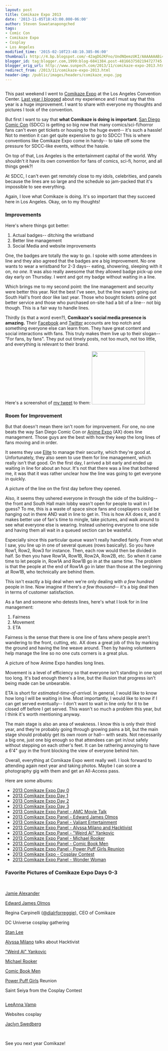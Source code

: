 ```yaml
---
layout: post
title: Comikaze Expo 2013
date: '2013-11-05T18:43:00.000-06:00'
author: Steven Suwatanapongched
tags:
- Comic Con
- Comikaze Expo
- Cosplay
- Los Angeles
modified_time: '2015-02-10T23:48:10.385-06:00'
thumbnail: http://4.bp.blogspot.com/-42agDGJKFno/UndNQemzUKI/AAAAAAABi4g/H49Xyla9JLw/s600/2013-10-31+at+12-49-19.jpg
blogger_id: tag:blogger.com,1999:blog-6841384.post-4816637502194727745
blogger_orig_url: http://www.sunpech.com/2013/11/comikaze-expo-2013.html
redirect_from: /2013/11/comikaze-expo-2013.html
header-img: /public/images/headers/comikaze_expo.jpg
---
```


<img   border="0" src="http://4.bp.blogspot.com/-42agDGJKFno/UndNQemzUKI/AAAAAAABi4g/H49Xyla9JLw/s640/2013-10-31+at+12-49-19.jpg" alt=""   />

This past weekend I went to <a href="http://comikazeexpo.com/">Comikaze Expo</a> at the Los Angeles Convention Center. <a href="/2012/09/comikaze-expo">Last year I blogged</a> about my experience and I must say that this year is a huge improvement. I want to share with everyone my thoughts and pictures I took of the convention.

But first I want to say that <b>what Comikaze is doing is important</b>. <a href="http://comic-con.org/cci">San Diego Comic Con</a> (SDCC) is getting so big now that many comics/sci-fi/horror fans can't even get tickets or housing to the huge event-- it's such a hassle! Not to mention it can get quite expensive to go to SDCC! This is where conventions like Comikaze Expo come in handy-- to take off some the pressure for SDCC-like events, without the hassle.

On top of that, Los Angeles is the entertainment capital of the world. Why shouldn't it have its own convention for fans of comics, sci-fi, horror, and all things geek?!

At SDCC, I can't even get remotely close to my idols, celebrities, and panels because the lines are so large and the schedule so jam-packed that it's impossible to see everything.

Again, I love what Comikaze is doing. It's so important that they succeed here in Los Angeles. Okay, on to my thoughts!

### Improvements

Here's where things got better:

<ol>
  <li>Actual badges-- ditching the wristband</li>
  <li>Better line management</li>
  <li>Social Media and website improvements</li>
</ol>

One, the badges are totally the way to go. I spoke with some attendees in line and they also agreed that the badges are a big improvement. No one wants to wear a wristband for 2-3 days-- eating, showering, sleeping with it on, <i>no one</i>. It was also really awesome that they allowed badge pick-up one day early on Thursday. I went and got my badge without waiting in a line.

Which brings me to my second point: the line management and security were better this year. Not the best I've seen, but the line wasn't going out South Hall's front door like last year. Those who bought tickets online got better service and those who purchased on-site had a bit of a line-- not big though. This is a fair way to handle lines.

Thirdly (is that a word even?), <b>Comikaze's social media presence is amazing.</b> Their <a href="https://www.facebook.com/ComikazeExpo">Facebook</a> and <a href="https://twitter.com/stanleecomikaze">Twitter</a> accounts are top notch and something everyone else can learn from. They have great content and social interactions with fans. This truly makes them live up to their slogan-- "For fans, by fans". They put out timely posts, not too much, not too little, and everything is relevant to their brand.

Here's a screenshot of <a href="https://twitter.com/StanLeeComikaze/status/395622873835925504">my tweet</a> to them:
<a href="http://3.bp.blogspot.com/-qh5upwKi4aA/UnmPlofZjeI/AAAAAAABj4M/ghftTTEH8pM/s600/Screen+Shot+2013-11-05+at+4.38.36+PM.png" alt="" ><img   border="0" src="http://3.bp.blogspot.com/-qh5upwKi4aA/UnmPlofZjeI/AAAAAAABj4M/ghftTTEH8pM/s600/Screen+Shot+2013-11-05+at+4.38.36+PM.png" alt="" height="170"  /></a>

### Room for Improvement

But that doesn't mean there isn't room for improvement. For one, no one beats the way San Diego Comic Con or <a href="http://www.anime-expo.org/">Anime Expo</a> (AX) does line management. Those guys are the best with how they keep the long lines of fans moving and in order.

It seems they use <a href="http://eliteservicesusa.com/">Elite</a> to manage their security, which they're good at. Unfortunately, they also seem to use them for line management, which really isn't that good. On the first day, I arrived a bit early and ended up waiting in line for about an hour. It's not that there was a line that bothered me, it was that it was rather unclear how the line was going to get everyone in quickly.

A picture of the line on the first day before they opened.
<img   border="0" src="http://2.bp.blogspot.com/-icFbRfosqGg/UndNWW5_scI/AAAAAAABi5I/242a0A0Lg-4/s600/2013-11-01+at+12-21-38.jpg" alt=""   />

Also, it seems they ushered everyone in through the side of the building-- the front and South Hall main lobby wasn't open for people to wait in I guess? To me, this is a waste of space since fans and cosplayers could be hanging out in there AND wait in line to get in. This is how AX does it, and it makes better use of fan's time to mingle, take pictures, and walk around to see what everyone else is wearing. Instead ushering everyone to one side and having them all wait in a queued section can be wasteful.

Especially since this particular queue wasn't really handled fairly. From what I saw, you line up in one of several queues (rows basically). So you have Row1, Row2, Row3 for instance. Then, each row would then be divided in half. So then you have Row1A, Row1B, Row2A, Row2B, etc. So when it came time to let people in, Row1A and Row1B go in at the same time. The problem is that the people at the end of Row1A go in later than those at the beginning at Row1B, who technically are behind them.

This isn't exactly a big deal when we're only dealing with <i>a few hundred</i> people in line. Now imagine if there's <i>a few thousand</i>-- it's a big deal then in terms of customer satisfaction.

As a fan and someone who detests lines, here's what I look for in line management:
<ol>
  <li>Fairness</li>
  <li>Movement</li>
  <li>ETA</li>
</ol>

Fairness is the sense that there is one line of fans where people aren't wandering to the front, cutting, etc. AX does a great job of this by marking the ground and having the line weave around. Then by having volunteers help manage the line so no one cuts corners is a great plus.

A picture of how Anime Expo handles long lines.
<img   border="0" src="http://3.bp.blogspot.com/-SQEH-7QFqBs/Ud0O9TxxaTI/AAAAAAABfFs/BJAsaRZ0yGA/s600/2013-07-04+at+11-35-42.jpg" alt=""   />

Movement is a level of efficiency so that everyone isn't standing in one spot too long. It's bad enough there's a line, but the illusion that progress isn't being made can be unbearable.

ETA is short for <i>estimated-time-of-arrival</i>. In general, I would like to know how long I will be waiting in line. Most importantly, I would like to know if I can get served eventually-- I don't want to wait in line only for it to be closed off before I get served. This wasn't so much a problem this year, but I think it's worth mentioning anyway.

The main stage is also an area of weakness. I know this is only their third year, and they're probably going through growing pains a bit, but the main stage should probably get its own room or hall-- with seats. Not necessarily a big one, just one big enough so that attendees can get in/out safely without stepping on each other's feet. It can be rathering annoying to have a 6'4" guy in the front blocking the view of everyone behind him.


Overall, everything at Comikaze Expo went really well. I look forward to attending again next year and taking photos. Maybe I can score a photography gig with them and get an All-Access pass.

Here are some albums:

<ul>
  <li><a href="https://www.facebook.com/media/set/?set=a.596985800366448.1073741840.408588035872893&amp;type=3">2013 Comikaze Expo Day 0</a></li>
  <li><a href="https://www.facebook.com/media/set/?set=a.596986410366387.1073741841.408588035872893&amp;type=3">2013 Comikaze Expo Day 1</a></li>
  <li><a href="https://www.facebook.com/media/set/?set=a.596991047032590.1073741842.408588035872893&amp;type=3">2013 Comikaze Expo Day 2</a></li>
  <li><a href="https://www.facebook.com/media/set/?set=a.596992713699090.1073741843.408588035872893&amp;type=3">2013 Comikaze Expo Day 3</a></li>
  <li><a href="https://www.facebook.com/media/set/?set=a.596994967032198.1073741844.408588035872893&amp;type=3">2013 Comikaze Expo Panel - AMC Movie Talk</a></li>
  <li><a href="https://www.facebook.com/media/set/?set=a.596997347031960.1073741845.408588035872893&amp;type=3">2013 Comikaze Expo Panel - Edward James Olmos</a></li>
  <li><a href="https://www.facebook.com/media/set/?set=a.596997810365247.1073741846.408588035872893&amp;type=3">2013 Comikaze Expo Panel - Valiant Entertainment</a></li>
  <li><a href="https://www.facebook.com/media/set/?set=a.596998243698537.1073741847.408588035872893&amp;type=3">2013 Comikaze Expo Panel - Alyssa Milano and Hacktivist</a></li>
  <li><a href="https://www.facebook.com/media/set/?set=a.596999460365082.1073741848.408588035872893&amp;type=3">2013 Comikaze Expo Panel - "Weird Al" Yankovic</a></li>
  <li><a href="https://www.facebook.com/media/set/?set=a.596999933698368.1073741849.408588035872893&amp;type=3">2013 Comikaze Expo Panel - Michael Rooker</a></li>
  <li><a href="https://www.facebook.com/media/set/?set=a.597000610364967.1073741850.408588035872893&amp;type=3">2013 Comikaze Expo Panel - Comic Book Men</a></li>
  <li><a href="https://www.facebook.com/media/set/?set=a.597001533698208.1073741851.408588035872893&amp;type=3">2013 Comikaze Expo Panel - Power Puff Girls Reunion</a></li>
  <li><a href="https://www.facebook.com/media/set/?set=a.597002530364775.1073741852.408588035872893&amp;type=3">2013 Comikaze Expo - Cosplay Contest</a></li>
  <li><a href="https://www.facebook.com/media/set/?set=a.597005110364517.1073741853.408588035872893&amp;type=3">2013 Comikaze Expo Panel - Wonder Woman</a></li>
</ul>

### Favorite Pictures of Comikaze Expo Days 0-3

<img   border="0" src="http://4.bp.blogspot.com/-y0Yn0iZRl9c/UndNLH2D1oI/AAAAAAABi4A/M_aeBNfrn24/s600/2013-10-31+at+12-41-10.jpg" alt=""   />

<img   border="0" src="http://3.bp.blogspot.com/-G7ThCfX1ZMk/UndPHCWwQ5I/AAAAAAABi-g/M8_sexmU8OU/s600/2013-11-01+at+14-58-19.jpg" alt=""   />

<img   border="0" src="http://1.bp.blogspot.com/-JwjRD3TWggc/UndP29QDztI/AAAAAAABjC8/3nyKYxxlYC8/s600/2013-11-01+at+18-20-48.jpg" alt=""   />

<a href="http://www.imdb.com/name/nm1526352/">Jamie Alexander</a>
<img   border="0" src="http://2.bp.blogspot.com/-z5OTqHbeumM/UndRcHBd5-I/AAAAAAABjN8/rVsfbhbg9WU/s600/2013-11-01+at+15-48-45.jpg" alt=""   />

<a href="http://www.imdb.com/name/nm0001579/">Edward James Olmos</a>
<img   border="0" src="http://4.bp.blogspot.com/-qqODMrqMq0U/UndR_Ql14tI/AAAAAAABjSk/-LTAPwWmOno/s600/2013-11-01+at+17-32-37.jpg" alt=""   />

Regina Carpinelli (<a href="https://twitter.com/dialrforreggie">@dialrforreggie</a>), CEO of Comikaze
<img   border="0" src="http://4.bp.blogspot.com/-JSnxbeLOvsc/UndP7ywvZ8I/AAAAAAABjDo/2qlXNu_b3uk/s600/2013-11-02+at+11-59-34.jpg" alt=""   />

DC Universe cosplay gathering
<img   border="0" src="http://3.bp.blogspot.com/-y8GjDbj2f7g/UndP_HoCQRI/AAAAAAABjD8/2hr25EtbcDA/s600/2013-11-02+at+13-07-15.jpg" alt=""  />

<a href="http://therealstanlee.com/">Stan Lee</a>
<img   border="0" src="http://3.bp.blogspot.com/-g7AGosAjr6Q/UndQPz0F_PI/AAAAAAABjFs/udAjXK9Ad3E/s600/2013-11-02+at+14-12-36.jpg" alt=""   />

<a href="https://twitter.com/Alyssa_Milano">Alyssa Milano</a> talks about Hacktivist
<img   border="0" src="http://3.bp.blogspot.com/-jpI0kZJdZ1E/UndSk5-7lSI/AAAAAAABjXU/hhXJCECzFLc/s600/2013-11-02+at+12-07-57.jpg" alt=""   />

<a href="http://www.weirdal.com/">"Weird Al" Yankovic</a>
<img   border="0" src="http://4.bp.blogspot.com/-jjwhSSTwWMg/UndTMepSUtI/AAAAAAABjcU/K69ngS80MTg/s600/2013-11-02+at+14-44-09.jpg" alt=""   />

<a href="http://www.imdb.com/name/nm0740264/">Michael Rooker</a>
<img   border="0" src="http://3.bp.blogspot.com/-nSuNJeaaKKA/UndTUF1BBJI/AAAAAAABjdQ/Kdve-pHAMMo/s600/2013-11-02+at+16-09-39.jpg" alt=""   />

<a href="http://www.amctv.com/shows/comic-book-men">Comic Book Men</a>
<img   border="0" src="http://4.bp.blogspot.com/-kpVABbVis60/UndULk-4iqI/AAAAAAABjkM/KKWvyz1y2qk/s600/2013-11-02+at+16-45-41.jpg" alt=""   />

<a href="http://en.wikipedia.org/wiki/The_Powerpuff_Girls">Power Puff Girls</a> Reunion
<img   border="0" src="http://3.bp.blogspot.com/-Edg4Er1d8P4/UndUweGkQPI/AAAAAAABjow/5sW9Varh4SI/s600/2013-11-02+at+17-19-38.jpg" alt=""   />

Saint Seiya from the Cosplay Contest
<img   border="0" src="http://3.bp.blogspot.com/-g3UeKXUrTEg/UndViiLItJI/AAAAAAABjuM/cVbEhm8lbw0/s600/2013-11-02+at+18-30-04.jpg" alt=""   />

<img   border="0" src="http://3.bp.blogspot.com/-jltCnwkbFto/UndQwqjIkhI/AAAAAAABjJU/cL_jNe8UQKQ/s600/2013-11-03+at+12-29-58.jpg" alt=""   />

<a href="http://www.leeannavamp.com/">LeeAnna Vamp</a>
<img   border="0" src="http://1.bp.blogspot.com/-Y1cCALuJe_4/UndQ2cN-yMI/AAAAAAABjJ8/5J4g33zI3Dk/s600/2013-11-03+at+12-49-27.jpg" alt=""   />

Websites cosplay
<img   border="0" src="http://2.bp.blogspot.com/-9gGjvyWhwYg/UndQ7kGa70I/AAAAAAABjKc/xrOy2xZ8-iw/s600/2013-11-03+at+13-57-57.jpg" alt=""   />

<a href="https://twitter.com/Jaclyn_Swedberg">Jaclyn Swedberg</a>
<img   border="0" src="http://2.bp.blogspot.com/-zgGTkgF2umU/UndRITSZkAI/AAAAAAABjL0/3fB2Xs8osh0/s600/2013-11-03+at+15-01-12.jpg" alt=""   />

<img   border="0" src="http://2.bp.blogspot.com/-aTBef5hexmg/UndRMrDI5-I/AAAAAAABjMY/GlCdcOgeBVo/s600/2013-11-03+at+15-12-56.jpg" alt=""   />

<img   border="0" src="http://1.bp.blogspot.com/-tQmhaD92-m0/UndRVk8S0XI/AAAAAAABjNY/wIVZSsyzvCk/s600/2013-11-03+at+16-18-15.jpg" alt=""   />

<img   border="0" src="http://3.bp.blogspot.com/-AHWX4IL-Wvo/UndRZxy4I1I/AAAAAAABjNw/gEFXNuI9lSg/s600/2013-11-03+at+16-37-12.jpg" alt=""   />

See you next year Comikaze!
